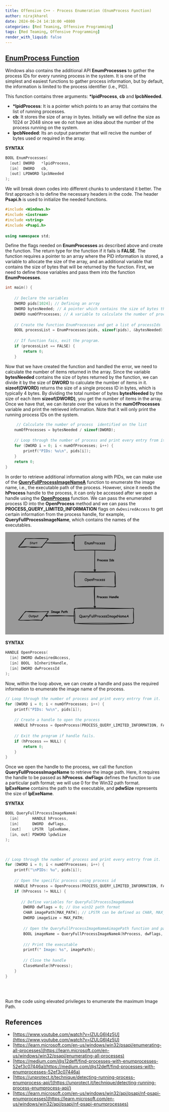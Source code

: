```yaml
---
title: Offensive C++ - Process Enumeration (EnumProcess Function)
author: nirajkharel
date: 2024-06-24 14:10:00 +0800
categories: [Red Teaming, Offensive Programming]
tags: [Red Teaming, Offensive Programming]
render_with_liquid: false
---
```



## [EnumProcess Function](https://learn.microsoft.com/en-us/windows/win32/api/psapi/nf-psapi-enumprocesses)
Windows also contains the additional API **EnumProcesses** to gather the process IDs for every running process in the system. It is one of the simplest and easiest functions to gather process information, but by default, the information is limited to the process identifier (i.e., PID).

This function contains three arguments: **\*lpidProcess**, **cb** and **lpcbNeeded**. 
- **\*lpidProcess**: It is a pointer which points to an array that contains the list of running processes.
- **cb**: It stores the size of array in bytes. Initially we will define the size as 1024 or 2048 since we do not have an idea about the number of the process running on the system.
- **lpcbNeeded**: Its an output parameter that will recive the number of bytes used or required in the array.

**SYNTAX**
```c++
BOOL EnumProcesses(
  [out] DWORD   *lpidProcess,
  [in]  DWORD   cb,
  [out] LPDWORD lpcbNeeded
);
```

We will break down codes into different chunks to understand it better. The first approach is to define the necessary headers in the code. The header **Psapi.h** is used to initialize the needed functions.
```c++
#include <Windows.h>
#include <iostream>
#include <string>
#include <Psapi.h>

using namespace std;
```

Define the flags needed on **EnumProcesses** as described above and create the function. The return type for the function if it fails is **FALSE**. The function requires a pointer to an array where the PID information is stored, a variable to allocate the size of the array, and an additional variable that contains the size of bytes that will be returned by the function. First, we need to define those variables and pass them into the function **EnumProcesses**.

```c++
int main() {

    // Declare the variables
    DWORD pids[1024]; // Defining an array
    DWORD bytesNeeded; // A pointer which contains the size of bytes that will be returned by EnumProcesses 
    DWORD numOfProcesses; // A variable to calculate the number of process from bytesNeeded. A pointer to this variable will be passed on the function.

    // Create the function EnumProcesses and get a list of processIds 
    BOOL processList = EnumProcesses(pids, sizeof(pids), &bytesNeeded);

    // If function fais, exit the program.
    if (processList == FALSE) {
        return 0;
    }
```

Now that we have created the function and handled the error, we need to calculate the number of items returned in the array. Since the variable **bytesNeeded** contains the size of bytes returned by the function, we can divide it by the size of **DWORD** to calculate the number of items in it. **sizeof(DWORD)** returns the size of a single process ID in bytes, which is typically 4 bytes. By dividing the total number of bytes **bytesNeeded** by the size of each item **sizeof(DWORD)**, you get the number of items in the array. Once we have that, we can iterate over the values in the **numOfProcesses** variable and print the retrieved information. Note that it will only print the running process IDs on the system.

```c++
     // Calculate the number of process  identified on the list
    numOfProcesses = bytesNeeded / sizeof(DWORD);

    // Loop through the number of process and print every entry from it.
    for (DWORD i = 0; i < numOfProcesses; i++) {
        printf("PIDs: %u\n", pids[i]);
    }
    return 0;
}
```

In order to retrieve additional information along with PIDs, we can make use of the **[QueryFullProcessImageNameA](https://learn.microsoft.com/en-us/windows/win32/api/winbase/nf-winbase-queryfullprocessimagenamea?redirectedfrom=MSDN)** function to enumerate the image name, i.e., the executable path of the process. However, since it needs the **hProcess** handle to the process, it can only be accessed after we open a handle using the **[OpenProcess](https://learn.microsoft.com/en-us/windows/win32/api/processthreadsapi/nf-processthreadsapi-openprocess)** function. We can pass the enumerated process ID into the **OpenProcess** method and we can pass the **PROCESS_QUERY_LIMITED_INFORMATION** flags on `dwDesiredAccess` to get certain information from the process handle, for example, **QueryFullProcessImageName**, which contains the names of the executables.

<img alt="" class="bf jp jq dj" loading="lazy" role="presentation" src="https://raw.githubusercontent.com/nirajkharel/nirajkharel.github.io/master/assets/img/images/process-enum-3.png">

**SYNTAX**
```c++
HANDLE OpenProcess(
  [in] DWORD dwDesiredAccess,
  [in] BOOL  bInheritHandle,
  [in] DWORD dwProcessId
);
```

Now, within the loop above, we can create a handle and pass the required information to enumerate the image name of the process.

```c++
// Loop through the number of process and print every entrry from it.
for (DWORD i = 0; i < numOfProcesses; i++) {
    printf("PIDs: %u\n", pids[i]);

    // Create a handle to open the process
    HANDLE hProcess = OpenProcess(PROCESS_QUERY_LIMITED_INFORMATION, FALSE, pids[i]);

    // Exit the program if handle fails.
    if (hProcess == NULL) {
        return 0;
    }
}
```

Once we open the handle to the process, we call the function **QueryFullProcessImageName** to retrieve the image path. Here, it requires the handle to be passed as **hProcess**. **dwFlags** defines the function to use a particular path format; we will use 0 for the Win32 path format. **lpExeName** contains the path to the executable, and **pdwSize** represents the size of **lpExeName**.

**SYNTAX**
```c++
BOOL QueryFullProcessImageNameA(
  [in]      HANDLE hProcess,
  [in]      DWORD  dwFlags,
  [out]     LPSTR  lpExeName,
  [in, out] PDWORD lpdwSize
);
```
<br>

```c++
// Loop through the number of process and print every entrry from it.
for (DWORD i = 0; i < numOfProcesses; i++) {
    printf("\nPIDs: %u", pids[i]);

    // Open the specific process using process id
    HANDLE hProcess = OpenProcess(PROCESS_QUERY_LIMITED_INFORMATION, FALSE, pids[i]);
    if (hProcess != NULL) {
        
       // Define variables for QueryFullProcessImageNameA
        DWORD dwFlags = 0; // Use win32 path format
        CHAR imagePath[MAX_PATH]; // LPSTR can be defined as CHAR, MAX_PATH is 260 bytes
        DWORD imageSize = MAX_PATH;

        // Open the QueryFullProcessImageNameAimagePath function and pass the handler. The function provides image file path as output via imagePath parameter.
        BOOL imageName = QueryFullProcessImageNameA(hProcess, dwFlags, imagePath, &imageSize);
        
        /// Print the executable
        printf(" Image: %s", imagePath);
        
        // Close the handle
        CloseHandle(hProcess);
    }
}
```
<br>
<img alt="" class="bf jp jq dj" loading="lazy" role="presentation" src="https://raw.githubusercontent.com/nirajkharel/nirajkharel.github.io/master/assets/img/images/process-enum-3.gif">

Run the code using elevated privileges to enumerate the maximum Image Path.


## References
- [https://www.youtube.com/watch?v=IZULG6I4z5U](https://www.youtube.com/watch?v=IZULG6I4z5U)
- [https://learn.microsoft.com/en-us/windows/win32/psapi/enumerating-all-processes](https://learn.microsoft.com/en-us/windows/win32/psapi/enumerating-all-processes)
- [https://medium.com/@s12deff/find-processes-with-enumprocesses-52ef3c07446a](https://medium.com/@s12deff/find-processes-with-enumprocesses-52ef3c07446a)
- [https://unprotect.it/technique/detecting-running-process-enumprocess-api/](https://unprotect.it/technique/detecting-running-process-enumprocess-api/)
- [https://learn.microsoft.com/en-us/windows/win32/api/psapi/nf-psapi-enumprocesses](https://learn.microsoft.com/en-us/windows/win32/api/psapi/nf-psapi-enumprocesses)